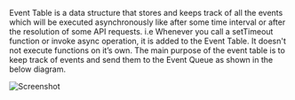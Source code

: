 
  Event Table is a data structure that stores and keeps track of all the events which will be executed asynchronously like after some time interval or after the resolution of some API requests. i.e Whenever you call a setTimeout function or invoke async operation, it is added to the Event Table.
  It doesn't not execute functions on it’s own. The main purpose of the event table is to keep track of events and send them to the Event Queue as shown in the below diagram.

  ![Screenshot](https://7465-test-3c9b5e-books-1301492295.tcb.qcloud.la/images/compress_event-table.png)
